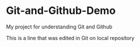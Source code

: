 # Git-and-Github-Demo
My project for understanding Git and Github


This is a line that was edited in Git on local repository
